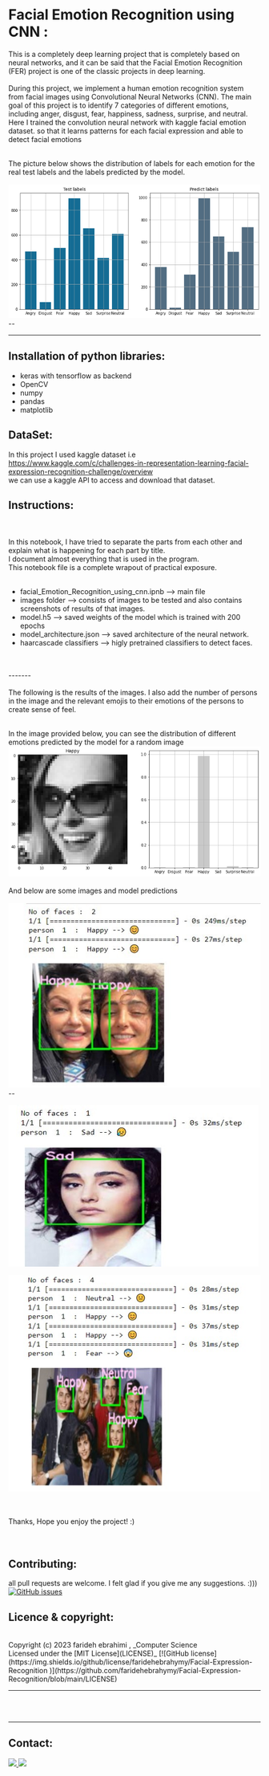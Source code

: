 # Facial Emotion Recognition using CNN :

This is a completely deep learning project that is completely based on neural networks, and it can be said that the Facial Emotion Recognition (FER) project is one of the classic projects in deep learning.
<br/>
<br/>
During this project, we implement a human emotion recognition system from facial images using Convolutional Neural Networks (CNN). The main goal of this project is to identify 7 categories of different emotions, including anger, disgust, fear, happiness, sadness, surprise, and neutral.
<br/>
Here I trained the convolution neural network with kaggle facial emotion dataset. so that it learns patterns for each facial expression and able to detect facial emotions
<br/> <br/>



The picture below shows the distribution of labels for each emotion for the real test labels and the labels predicted by the model.
<br/>
<br/>
![Label_Comparision](content/images/Label_Comparision.png) --
<br/>


-------




## Installation of python libraries:
  * keras with tensorflow as backend
  * OpenCV
  * numpy
  * pandas
  * matplotlib


## DataSet:
In this project I used kaggle dataset i.e  <br/>
  https://www.kaggle.com/c/challenges-in-representation-learning-facial-expression-recognition-challenge/overview
  <br/>
    we can use a kaggle API to access and download that dataset.

## Instructions:
<br/>
<br/>
In this notebook, I have tried to separate the parts from each other and explain what is happening for each part by title.<br/>
I document almost everything  that is used in the  program.<br/>
This notebook file is a complete wrapout  of practical exposure.
<br/>
<br/>

  * facial_Emotion_Recognition_using_cnn.ipnb -->  main file
  * images folder --> consists of images to be tested and also contains screenshots of results of that images.
  * model.h5 --> saved weights of the model which is trained with 200 epochs
  * model_architecture.json --> saved architecture of the neural network.
  * haarcascade classifiers --> higly pretrained classifiers to detect faces.
<br/>
<br/>
-------
<br/>
<br/>
The following is the results of the images. I also add the number of persons in the image and the relevant emojis to their emotions of the persons to create sense of feel.
<br/><br/>

In the image provided below, you can see the distribution of different emotions predicted by the model for a random image
![prediction_test_labels](content/images/prediction_test_labels.png)
 <br/>
 <br/>
And below are some images and model predictions
 <br/> <br/>
![gol_p](content/images/gol_p.jpg) --

![gol2_p.jpg](content/images/gol2_p.jpg)



![friends](content/images/friends.jpg)

  <br/>
  <br/>
  Thanks, Hope you enjoy the project! :)
  <br/>
  <br/>
  <br/>
  
  ## Contributing:
 all pull requests are welcome. I felt glad if you give me any suggestions. :))) [![GitHub issues](https://img.shields.io/github/issues/faridehebrahymy/Facial-Expression-Recognition%2Fissues
)](https://github.com/faridehebrahymy/Facial-Expression-Recognition/issues)
  <br/>
   


  ## Licence & copyright:  
  <br/>
  Copyright (c) 2023 farideh ebrahimi , _Computer Science<br/>
  Licensed under the [MIT License](LICENSE)_
  [![GitHub license](https://img.shields.io/github/license/faridehebrahymy/Facial-Expression-Recognition
)](https://github.com/faridehebrahymy/Facial-Expression-Recognition/blob/main/LICENSE)
  
  --------

  <br/>
  <br/>

  
  --------
## Contact:
<a href="https://www.linkedin.com/in/farideh-ebrahimi-275195197/"><img src="https://github.com/PrudhviGNV/PrudhviGNV/blob/master/logos/linkedin.png" width="40" /> </a>  <a href="https://github.com/faridehebrahymy"><img src="https://github.com/PrudhviGNV/PrudhviGNV/blob/master/logos/github-logo.png" width="40" /> </a>   
  
